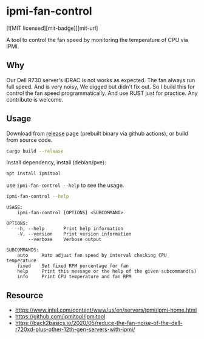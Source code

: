 # ipmi-fan-control

[![MIT licensed][mit-badge]][mit-url]

A tool to control the fan speed by monitoring the temperature of CPU via IPMI.

## Why

Our Dell R730 server's iDRAC is not works as expected. The fan always run full speed. And is very noisy, We digged but didn't fix out. So I build this for control the fan speed programmatically. And use RUST just for practice. Any contribute is welcome.

## Usage

Download from [release](https://github.com/yinheli/ipmi-fan-control/releases) page (prebuilt binary via github actions), or build from source code.

```bash
cargo build --release
```

Install dependency, install (debian/pve):

```bash
apt install ipmitool
```

use `ipmi-fan-control --help` to see the usage.

```bash
ipmi-fan-control --help
```

```
USAGE:
    ipmi-fan-control [OPTIONS] <SUBCOMMAND>

OPTIONS:
    -h, --help       Print help information
    -V, --version    Print version information
        --verbose    Verbose output

SUBCOMMANDS:
    auto     Auto adjust fan speed by interval checking CPU temperature
    fixed    Set fixed RPM percentage for fan
    help     Print this message or the help of the given subcommand(s)
    info     Print CPU temperature and fan RPM
```

## Resource

- https://www.intel.com/content/www/us/en/servers/ipmi/ipmi-home.html
- https://github.com/ipmitool/ipmitool
- https://back2basics.io/2020/05/reduce-the-fan-noise-of-the-dell-r720xd-plus-other-12th-gen-servers-with-ipmi/
